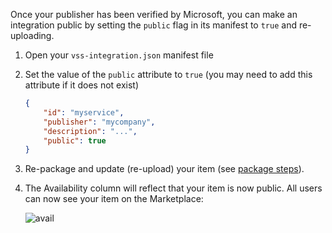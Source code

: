 Once your publisher has been verified by Microsoft, you can make an integration public by setting the `public` flag in its manifest to `true` and re-uploading.

1. Open your `vss-integration.json` manifest file
3. Set the value of the `public` attribute to `true` (you may need to add this attribute if it does not exist)
   ```json
   {
       "id": "myservice",
       "publisher": "mycompany",
       "description": "...",
       "public": true
   }
   ```
4. Re-package and update (re-upload) your item (see [package steps](#package)).
5. The Availability column will reflect that your item is now public. All users can now see your item on the Marketplace:

   ![avail](./_img/public-availability.png)